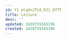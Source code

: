 ```yaml
---
id: Y1_mlqXnJTL8_RJ1_07TT
title: Leisure
desc: ''
updated: 1639759165196
created: 1639759165196
---
```


